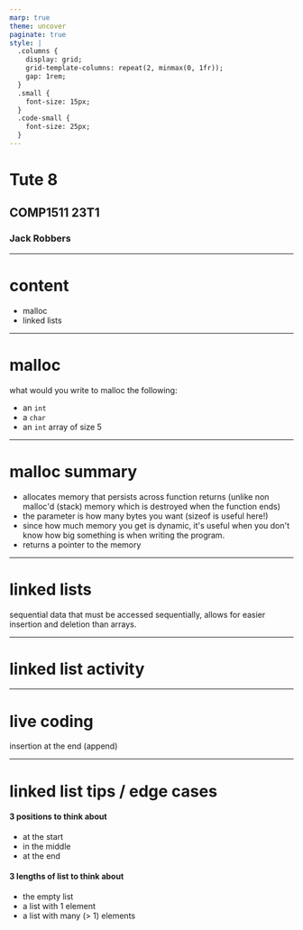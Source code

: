 ```yaml
---
marp: true
theme: uncover
paginate: true
style: |
  .columns {
    display: grid;
    grid-template-columns: repeat(2, minmax(0, 1fr));
    gap: 1rem;
  }
  .small {
    font-size: 15px;
  }
  .code-small {
    font-size: 25px;
  }
---
```


# Tute 8
## COMP1511 23T1
### Jack Robbers

---

# content

* malloc
* linked lists

---

# malloc

what would you write to malloc the following: 

* an `int`
* a `char`
* an `int` array of size 5

---

# malloc summary

* allocates memory that persists across function returns (unlike non malloc'd (stack) memory which is destroyed when the function ends)
* the parameter is how many bytes you want (sizeof is useful here!)
* since how much memory you get is dynamic, it's useful when you don't know how big something is when writing the program.
* returns a pointer to the memory

---

# linked lists

sequential data that must be accessed sequentially, allows for easier insertion and deletion than arrays.

---

# linked list activity

---

# live coding

insertion at the end (append)   

---
# linked list tips / edge cases 

#### 3 positions to think about

* at the start
* in the middle
* at the end

#### 3 lengths of list to think about

* the empty list
* a list with 1 element
* a list with many (> 1) elements
